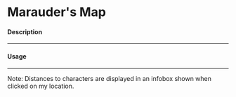 <h1> Marauder's Map </h1>
<p></p>

<h4> Description </h4>
<hr>

<h4> Usage </h4>
<hr>
Note: Distances to characters are displayed in an infobox shown when clicked on my location.

